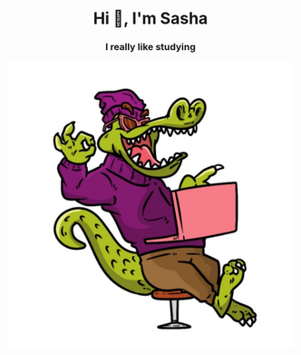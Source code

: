 <h1 align="center">Hi 👋, I'm Sasha</h1>
<h3 align="center">I really like studying</h3>
<!-- <div align='center'> -->
<img align="center" alt="Coding" width="1000" src="pic.jpg">
<!-- </div> -->




